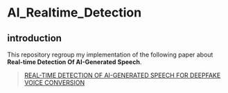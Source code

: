 # AI_Realtime_Detection

## introduction

This repository regroup my implementation of the following paper about **Real-time Detection Of AI-Generated Speech**.

> [REAL-TIME DETECTION OF AI-GENERATED SPEECH FOR
DEEPFAKE VOICE CONVERSION](https://arxiv.org/pdf/2308.12734v1)

